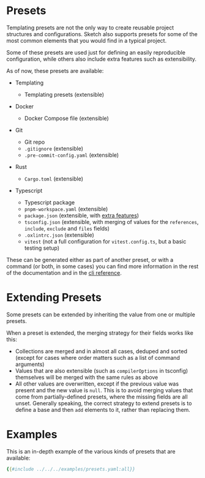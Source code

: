 # Presets

Templating presets are not the only way to create reusable project structures and configurations. Sketch also supports presets for some of the most common elements that you would find in a typical project.

Some of these presets are used just for defining an easily reproducible configuration, while others also include extra features such as extensibility.

As of now, these presets are available:

- Templating
    - Templating presets (extensible)

- Docker
    - Docker Compose file (extensible)

- Git
    - Git repo
    - `.gitignore` (extensible)
    - `.pre-commit-config.yaml` (extensible)

- Rust
    - `Cargo.toml` (extensible)

- Typescript
    - Typescript package
    - `pnpm-workspace.yaml` (extensible)
    - `package.json` (extensible, with [extra features](../ts/smart_features.md))
    - `tsconfig.json` (extensible, with merging of values for the `references`, `include`, `exclude` and `files` fields)
    - `.oxlintrc.json` (extensible)
    - `vitest` (not a full configuration for `vitest.config.ts`, but a basic testing setup)

These can be generated either as part of another preset, or with a command (or both, in some cases) you can find more information in the rest of the documentation and in the [cli reference](../cli_docs.md).

# Extending Presets

Some presets can be extended by inheriting the value from one or multiple presets.

When a preset is extended, the merging strategy for their fields works like this:

- Collections are merged and in almost all cases, deduped and sorted (except for cases where order matters such as a list of command arguments)
- Values that are also extensible (such as `compilerOptions` in tsconfig) themselves will be merged with the same rules as above
- All other values are overwritten, except if the previous value was present and the new value is `null`. This is to avoid merging values that come from partially-defined presets, where the missing fields are all unset. Generally speaking, the correct strategy to extend presets is to define a base and then `add` elements to it, rather than replacing them.

# Examples

This is an in-depth example of the various kinds of presets that are available:

```yaml
{{#include ../../../examples/presets.yaml:all}}
```

